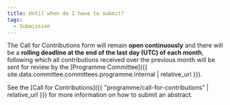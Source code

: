 ```yaml
---
title: Until when do I have to submit?
tags:
  - Submission
---
```

The Call for Contributions form will remain **open continuously** and there will be a
**rolling deadline at the end of the last day (UTC) of each month**, following
which all contributions received over the previous month will be sent for review
by the [Programme Committee]({{ site.data.committee.committees.programme.internal | relative_url }}).

See the [Call for Contributions]({{ "programme/call-for-contributions" | relative_url }})
for more information on how to submit an abstract.
